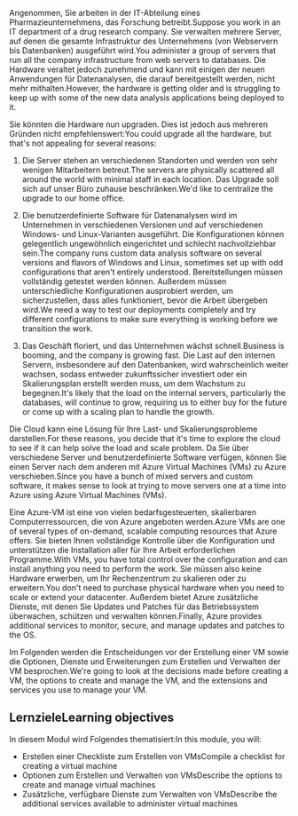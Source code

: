 <span data-ttu-id="19072-101">Angenommen, Sie arbeiten in der IT-Abteilung eines Pharmazieunternehmens, das Forschung betreibt.</span><span class="sxs-lookup"><span data-stu-id="19072-101">Suppose you work in an IT department of a drug research company.</span></span> <span data-ttu-id="19072-102">Sie verwalten mehrere Server, auf denen die gesamte Infrastruktur des Unternehmens (von Webservern bis Datenbanken) ausgeführt wird.</span><span class="sxs-lookup"><span data-stu-id="19072-102">You administer a group of servers that run all the company infrastructure from web servers to databases.</span></span> <span data-ttu-id="19072-103">Die Hardware veraltet jedoch zunehmend und kann mit einigen der neuen Anwendungen für Datenanalysen, die darauf bereitgestellt werden, nicht mehr mithalten.</span><span class="sxs-lookup"><span data-stu-id="19072-103">However, the hardware is getting older and is struggling to keep up with some of the new data analysis applications being deployed to it.</span></span>

<span data-ttu-id="19072-104">Sie könnten die Hardware nun upgraden. Dies ist jedoch aus mehreren Gründen nicht empfehlenswert:</span><span class="sxs-lookup"><span data-stu-id="19072-104">You could upgrade all the hardware, but that's not appealing for several reasons:</span></span>

1. <span data-ttu-id="19072-105">Die Server stehen an verschiedenen Standorten und werden von sehr wenigen Mitarbeitern betreut.</span><span class="sxs-lookup"><span data-stu-id="19072-105">The servers are physically scattered all around the world with minimal staff in each location.</span></span> <span data-ttu-id="19072-106">Das Upgrade soll sich auf unser Büro zuhause beschränken.</span><span class="sxs-lookup"><span data-stu-id="19072-106">We'd like to centralize the upgrade to our home office.</span></span>

1. <span data-ttu-id="19072-107">Die benutzerdefinierte Software für Datenanalysen wird im Unternehmen in verschiedenen Versionen und auf verschiedenen Windows- und Linux-Varianten ausgeführt. Die Konfigurationen können gelegentlich ungewöhnlich eingerichtet und schlecht nachvollziehbar sein.</span><span class="sxs-lookup"><span data-stu-id="19072-107">The company runs custom data analysis software on several versions and flavors of Windows and Linux, sometimes set up with odd configurations that aren't entirely understood.</span></span> <span data-ttu-id="19072-108">Bereitstellungen müssen vollständig getestet werden können. Außerdem müssen unterschiedliche Konfigurationen ausprobiert werden, um sicherzustellen, dass alles funktioniert, bevor die Arbeit übergeben wird.</span><span class="sxs-lookup"><span data-stu-id="19072-108">We need a way to test our deployments completely and try different configurations to make sure everything is working before we transition the work.</span></span>

1. <span data-ttu-id="19072-109">Das Geschäft floriert, und das Unternehmen wächst schnell.</span><span class="sxs-lookup"><span data-stu-id="19072-109">Business is booming, and the company is growing fast.</span></span> <span data-ttu-id="19072-110">Die Last auf den internen Servern, insbesondere auf den Datenbanken, wird wahrscheinlich weiter wachsen, sodass entweder zukunftssicher investiert oder ein Skalierungsplan erstellt werden muss, um dem Wachstum zu begegnen.</span><span class="sxs-lookup"><span data-stu-id="19072-110">It's likely that the load on the internal servers, particularly the databases, will continue to grow, requiring us to either buy for the future or come up with a scaling plan to handle the growth.</span></span>

<span data-ttu-id="19072-111">Die Cloud kann eine Lösung für Ihre Last- und Skalierungsprobleme darstellen.</span><span class="sxs-lookup"><span data-stu-id="19072-111">For these reasons, you decide that it's time to explore the cloud to see if it can help solve the load and scale problem.</span></span> <span data-ttu-id="19072-112">Da Sie über verschiedene Server und benutzerdefinierte Software verfügen, können Sie einen Server nach dem anderen mit Azure Virtual Machines (VMs) zu Azure verschieben.</span><span class="sxs-lookup"><span data-stu-id="19072-112">Since you have a bunch of mixed servers and custom software, it makes sense to look at trying to move servers one at a time into Azure using Azure Virtual Machines (VMs).</span></span>

<span data-ttu-id="19072-113">Eine Azure-VM ist eine von vielen bedarfsgesteuerten, skalierbaren Computerressourcen, die von Azure angeboten werden.</span><span class="sxs-lookup"><span data-stu-id="19072-113">Azure VMs are one of several types of on-demand, scalable computing resources that Azure offers.</span></span> <span data-ttu-id="19072-114">Sie bieten Ihnen vollständige Kontrolle über die Konfiguration und unterstützen die Installation aller für Ihre Arbeit erforderlichen Programme.</span><span class="sxs-lookup"><span data-stu-id="19072-114">With VMs, you have total control over the configuration and can install anything you need to perform the work.</span></span> <span data-ttu-id="19072-115">Sie müssen also keine Hardware erwerben, um Ihr Rechenzentrum zu skalieren oder zu erweitern.</span><span class="sxs-lookup"><span data-stu-id="19072-115">You don't need to purchase physical hardware when you need to scale or extend your datacenter.</span></span> <span data-ttu-id="19072-116">Außerdem bietet Azure zusätzliche Dienste, mit denen Sie Updates und Patches für das Betriebssystem überwachen, schützen und verwalten können.</span><span class="sxs-lookup"><span data-stu-id="19072-116">Finally, Azure provides additional services to monitor, secure, and manage updates and patches to the OS.</span></span>

<span data-ttu-id="19072-117">Im Folgenden werden die Entscheidungen vor der Erstellung einer VM sowie die Optionen, Dienste und Erweiterungen zum Erstellen und Verwalten der VM besprochen.</span><span class="sxs-lookup"><span data-stu-id="19072-117">We're going to look at the decisions made before creating a VM, the options to create and manage the VM, and the extensions and services you use to manage your VM.</span></span>

## <a name="learning-objectives"></a><span data-ttu-id="19072-118">Lernziele</span><span class="sxs-lookup"><span data-stu-id="19072-118">Learning objectives</span></span>

<span data-ttu-id="19072-119">In diesem Modul wird Folgendes thematisiert:</span><span class="sxs-lookup"><span data-stu-id="19072-119">In this module, you will:</span></span>

- <span data-ttu-id="19072-120">Erstellen einer Checkliste zum Erstellen von VMs</span><span class="sxs-lookup"><span data-stu-id="19072-120">Compile a checklist for creating a virtual machine</span></span>
- <span data-ttu-id="19072-121">Optionen zum Erstellen und Verwalten von VMs</span><span class="sxs-lookup"><span data-stu-id="19072-121">Describe the options to create and manage virtual machines</span></span>
- <span data-ttu-id="19072-122">Zusätzliche, verfügbare Dienste zum Verwalten von VMs</span><span class="sxs-lookup"><span data-stu-id="19072-122">Describe the additional services available to administer virtual machines</span></span>